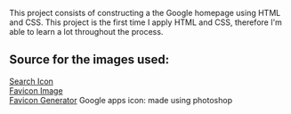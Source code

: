 This project consists of constructing a the Google homepage using HTML and CSS. This project is the first time I apply HTML and CSS, therefore I'm able to learn a lot throughout the process.

## Source for the images used:
[Search Icon](https://icon-library.com/icon/google-search-icon-7.html)  
[Favicon Image](https://commons.wikimedia.org/wiki/File:Google_%22G%22_Logo.svg)  
[Favicon Generator](https://realfavicongenerator.net/)
Google apps icon: made using photoshop

